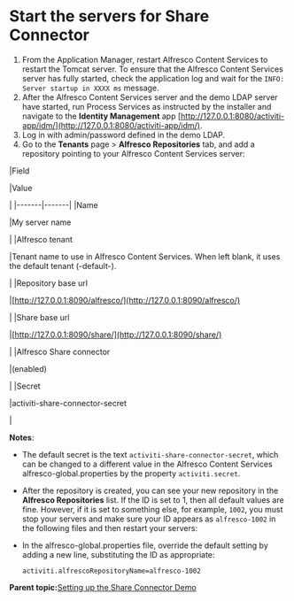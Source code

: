 # Start the servers for Share Connector

1.  From the Application Manager, restart Alfresco Content Services to restart the Tomcat server. To ensure that the Alfresco Content Services server has fully started, check the application log and wait for the `INFO: Server startup in XXXX ms` message.
2.  After the Alfresco Content Services server and the demo LDAP server have started, run Process Services as instructed by the installer and navigate to the **Identity Management** app [http://127.0.0.1:8080/activiti-app/idm/](http://127.0.0.1:8080/activiti-app/idm/).
3.  Log in with admin/password defined in the demo LDAP.
4.  Go to the **Tenants** page \> **Alfresco Repositories** tab, and add a repository pointing to your Alfresco Content Services server:

|Field

|Value

|
|-------|-------|
|Name

|My server name

|
|Alfresco tenant

|Tenant name to use in Alfresco Content Services. When left blank, it uses the default tenant \(-default-\).

|
|Repository base url

|[http://127.0.0.1:8090/alfresco/](http://127.0.0.1:8090/alfresco/)

|
|Share base url

|[http://127.0.0.1:8090/share/](http://127.0.0.1:8090/share/)

|
|Alfresco Share connector

|\(enabled\)

|
|Secret

|activiti-share-connector-secret

|

**Notes**:

-   The default secret is the text `activiti-share-connector-secret`, which can be changed to a different value in the Alfresco Content Services alfresco-global.properties by the property `activiti.secret`.

-   After the repository is created, you can see your new repository in the **Alfresco Repositories** list. If the ID is set to 1, then all default values are fine. However, if it is set to something else, for example, `1002`, you must stop your servers and make sure your ID appears as `alfresco-1002` in the following files and then restart your servers:

-   In the alfresco-global.properties file, override the default setting by adding a new line, substituting the ID as appropriate:

    ```
    activiti.alfrescoRepositoryName=alfresco-1002
    ```


**Parent topic:**[Setting up the Share Connector Demo](../topics/demo_setup.md)

